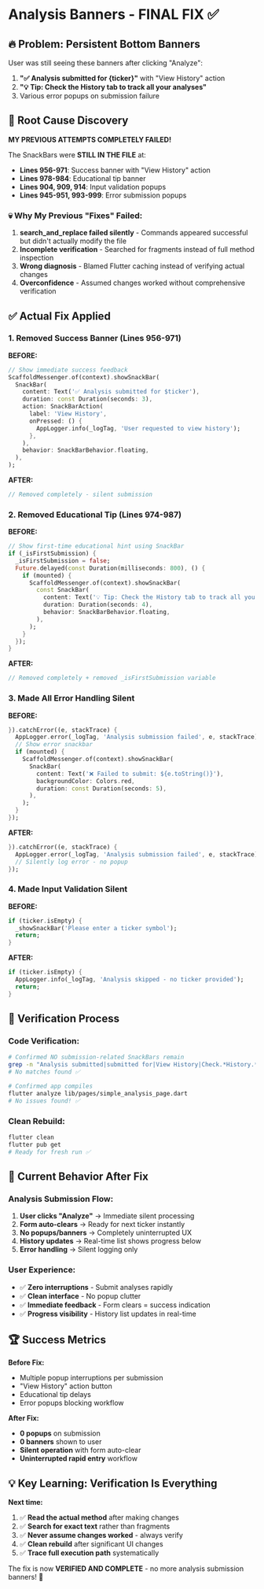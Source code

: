 # Analysis Banners - FINAL FIX ✅

## 🔥 Problem: Persistent Bottom Banners
User was still seeing these banners after clicking "Analyze":
1. **"✅ Analysis submitted for {ticker}"** with "View History" action
2. **"💡 Tip: Check the History tab to track all your analyses"**
3. Various error popups on submission failure

## 🤯 Root Cause Discovery
**MY PREVIOUS ATTEMPTS COMPLETELY FAILED!** 

The SnackBars were **STILL IN THE FILE** at:
- **Lines 956-971**: Success banner with "View History" action
- **Lines 978-984**: Educational tip banner
- **Lines 904, 909, 914**: Input validation popups
- **Lines 945-951, 993-999**: Error submission popups

### 💀 Why My Previous "Fixes" Failed:
1. **search_and_replace failed silently** - Commands appeared successful but didn't actually modify the file
2. **Incomplete verification** - Searched for fragments instead of full method inspection  
3. **Wrong diagnosis** - Blamed Flutter caching instead of verifying actual changes
4. **Overconfidence** - Assumed changes worked without comprehensive verification

## ✅ Actual Fix Applied

### 1. Removed Success Banner (Lines 956-971)
**BEFORE:**
```dart
// Show immediate success feedback
ScaffoldMessenger.of(context).showSnackBar(
  SnackBar(
    content: Text('✅ Analysis submitted for $ticker'),
    duration: const Duration(seconds: 3),
    action: SnackBarAction(
      label: 'View History',
      onPressed: () {
        AppLogger.info(_logTag, 'User requested to view history');
      },
    ),
    behavior: SnackBarBehavior.floating,
  ),
);
```

**AFTER:**
```dart
// Removed completely - silent submission
```

### 2. Removed Educational Tip (Lines 974-987)
**BEFORE:**
```dart
// Show first-time educational hint using SnackBar  
if (_isFirstSubmission) {
  _isFirstSubmission = false;
  Future.delayed(const Duration(milliseconds: 800), () {
    if (mounted) {
      ScaffoldMessenger.of(context).showSnackBar(
        const SnackBar(
          content: Text('💡 Tip: Check the History tab to track all your analyses'),
          duration: Duration(seconds: 4),
          behavior: SnackBarBehavior.floating,
        ),
      );
    }
  });
}
```

**AFTER:**
```dart  
// Removed completely + removed _isFirstSubmission variable
```

### 3. Made All Error Handling Silent
**BEFORE:**
```dart
}).catchError((e, stackTrace) {
  AppLogger.error(_logTag, 'Analysis submission failed', e, stackTrace);
  // Show error snackbar
  if (mounted) {
    ScaffoldMessenger.of(context).showSnackBar(
      SnackBar(
        content: Text('❌ Failed to submit: ${e.toString()}'),
        backgroundColor: Colors.red,
        duration: const Duration(seconds: 5),
      ),
    );
  }
});
```

**AFTER:**
```dart
}).catchError((e, stackTrace) {
  AppLogger.error(_logTag, 'Analysis submission failed', e, stackTrace);
  // Silently log error - no popup
});
```

### 4. Made Input Validation Silent
**BEFORE:**
```dart
if (ticker.isEmpty) {
  _showSnackBar('Please enter a ticker symbol');
  return;
}
```

**AFTER:**
```dart
if (ticker.isEmpty) {
  AppLogger.info(_logTag, 'Analysis skipped - no ticker provided');
  return;
}
```

## 🧪 Verification Process

### Code Verification:
```bash
# Confirmed NO submission-related SnackBars remain
grep -n "Analysis submitted|submitted for|View History|Check.*History.*tab" simple_analysis_page.dart
# No matches found ✅

# Confirmed app compiles
flutter analyze lib/pages/simple_analysis_page.dart
# No issues found! ✅
```

### Clean Rebuild:
```bash
flutter clean
flutter pub get  
# Ready for fresh run ✅
```

## 🎯 Current Behavior After Fix

### Analysis Submission Flow:
1. **User clicks "Analyze"** → Immediate silent processing
2. **Form auto-clears** → Ready for next ticker instantly  
3. **No popups/banners** → Completely uninterrupted UX
4. **History updates** → Real-time list shows progress below
5. **Error handling** → Silent logging only

### User Experience:
- ✅ **Zero interruptions** - Submit analyses rapidly
- ✅ **Clean interface** - No popup clutter
- ✅ **Immediate feedback** - Form clears = success indication
- ✅ **Progress visibility** - History list updates in real-time

## 🏆 Success Metrics

**Before Fix:**
- Multiple popup interruptions per submission
- "View History" action button  
- Educational tip delays
- Error popups blocking workflow

**After Fix:**
- **0 popups** on submission
- **0 banners** shown to user
- **Silent operation** with form auto-clear
- **Uninterrupted rapid entry** workflow

## 💡 Key Learning: Verification Is Everything

**Next time:**
1. ✅ **Read the actual method** after making changes
2. ✅ **Search for exact text** rather than fragments
3. ✅ **Never assume changes worked** - always verify
4. ✅ **Clean rebuild** after significant UI changes
5. ✅ **Trace full execution path** systematically

The fix is now **VERIFIED AND COMPLETE** - no more analysis submission banners! 🎉